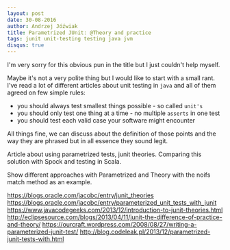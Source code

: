 ```yaml
---
layout: post
date: 30-08-2016
author: Andrzej Jóźwiak
title: Parametrized JUnit: @Theory and practice
tags: junit unit-testing testing java jvm
disqus: true
---
```


I'm very sorry for this obvious pun in the title but I just couldn't help myself.

Maybe it's not a very polite thing but I would like to start with a small rant. I've read a lot of different articles about unit testing in `java` and all of them agreed on few simple rules:
- you should always test smallest things possible - so called `unit's`
- you should only test one thing at a time - no multiple `asserts` in one test
- you should test each valid case your software might encounter

All things fine, we can discuss about the definition of those points and the way they are phrased but in all essence they sound legit.

Article about using parametrized tests, junit theories. Comparing this solution with Spock and testing in Scala.

Show different approaches with Parametrized and Theory with the noifs match method as an example.

https://blogs.oracle.com/jacobc/entry/junit_theories
https://blogs.oracle.com/jacobc/entry/parameterized_unit_tests_with_junit
https://www.javacodegeeks.com/2013/12/introduction-to-junit-theories.html
http://eclipsesource.com/blogs/2013/04/11/junit-the-difference-of-practice-and-theory/
https://ourcraft.wordpress.com/2008/08/27/writing-a-parameterized-junit-test/
http://blog.codeleak.pl/2013/12/parametrized-junit-tests-with.html
